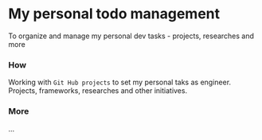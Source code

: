 # My personal todo management
To organize and manage my personal dev tasks - projects, researches and more

### How
Working with `Git Hub projects` to set my personal taks as engineer. Projects, frameworks, researches and other initiatives.

### More
...

